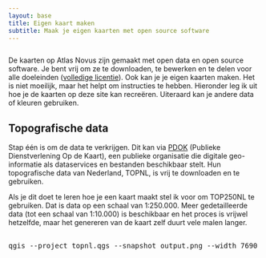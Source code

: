 ```yaml
---
layout: base
title: Eigen kaart maken
subtitle: Maak je eigen kaarten met open source software
---
```

<section class="section content">
  <div class="container">
    <div class="columns">
      <div class="column is-two-thirds">
        <p>De kaarten op Atlas Novus zijn gemaakt met open data en open source software. Je bent vrij om ze te downloaden, te bewerken en te delen voor alle doeleinden (<a rel="license" target="_blank" href="https://creativecommons.org/licenses/by-sa/4.0/deed.nl">volledige licentie</a>). Ook kan je je eigen kaarten maken. Het is niet moeilijk, maar het helpt om instructies te hebben. Hieronder leg ik uit hoe je de kaarten op deze site kan recreëren. Uiteraard kan je andere data of kleuren gebruiken.</p>
        <h2 class="title">Topografische data</h2>
        <p>Stap één is om de data te verkrijgen. Dit kan via <a target="_blank" href="https://www.pdok.nl/nl">PDOK</a> (Publieke Dienstverlening Op de Kaart), een publieke organisatie die digitale geo-informatie als dataservices en bestanden beschikbaar stelt. Hun topografische data van Nederland, TOPNL, is vrij te downloaden en te gebruiken.</p>
        <p>Als je dit doet te leren hoe je een kaart maakt stel ik voor om TOP250NL te gebruiken. Dat is data op een schaal van 1:250.000. Meer gedetailleerde data (tot een schaal van 1:10.000) is beschikbaar en het proces is vrijwel hetzelfde, maar het genereren van de kaart zelf duurt vele malen langer.</p>
        <p></p>
        <h2 class="title"></h2>
        <pre>qgis --project topnl.qgs --snapshot output.png --width 7690 --height 3070 --extent 54980,428640,101120,447060</pre>
      </div>
    </div>
  </div>
</section>